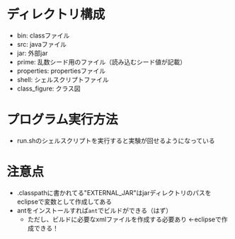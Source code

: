 # ディレクトリ構成
- bin: classファイル
- src: javaファイル
- jar: 外部jar
- prime: 乱数シード用のファイル（読み込むシード値が記載）
- properties: propertiesファイル
- shell: シェルスクリプトファイル
- class_figure: クラス図

# プログラム実行方法
- run.shのシェルスクリプトを実行すると実験が回せるようになっている

# 注意点
- .classpathに書かれてる"EXTERNAL_JAR"はjarディレクトリのパスをeclipseで変数として作成してある
- antをインストールすれば```ant```でビルドができる（はず）
    - ただし、ビルドに必要なxmlファイルを作成する必要あり ←eclipseで作成できる！
